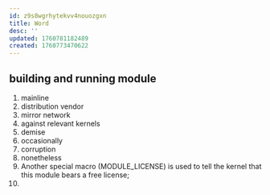 ```yaml
---
id: z9s8wgrhytekvv4nouozgxn
title: Word
desc: ''
updated: 1760781182489
created: 1760773470622
---
```


## building and running module

1. mainline
2. distribution vendor
3. mirror network
4. against relevant kernels
5. demise
6. occasionally
7. corruption
8. nonetheless
9. Another special macro (MODULE_LICENSE) is used to tell the kernel that this module bears a free license;
10. 